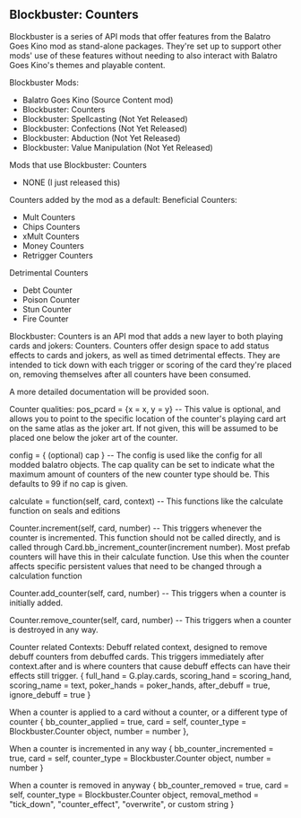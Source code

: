 ## Blockbuster: Counters

Blockbuster is a series of API mods that offer features from the Balatro Goes Kino mod as stand-alone packages. They're set up to support other mods' use of these features without needing to also interact with Balatro Goes Kino's themes and playable content. 

Blockbuster Mods:
- Balatro Goes Kino (Source Content mod)
- Blockbuster: Counters 
- Blockbuster: Spellcasting (Not Yet Released)
- Blockbuster: Confections (Not Yet Released)
- Blockbuster: Abduction (Not Yet Released)
- Blockbuster: Value Manipulation (Not Yet Released)

Mods that use Blockbuster: Counters
- NONE (I just released this)

Counters added by the mod as a default:
Beneficial Counters:
- Mult Counters
- Chips Counters
- xMult Counters
- Money Counters
- Retrigger Counters

Detrimental Counters
- Debt Counter
- Poison Counter
- Stun Counter
- Fire Counter

Blockbuster: Counters is an API mod that adds a new layer to both playing cards and jokers: Counters. Counters offer design space to add status effects to cards and jokers, as well as timed detrimental effects. They are intended to tick down with each trigger or scoring of the card they're placed on, removing themselves after all counters have been consumed. 

A more detailed documentation will be provided soon.

Counter qualities:
pos_pcard = {x = x, y = y} 
-- This value is optional, and allows you to point to the specific location of the counter's playing card art on the same atlas as the joker art. If not given, this will be assumed to be placed one below the joker art of the counter.

config = {
    (optional) cap
}
-- The config is used like the config for all modded balatro objects. The cap quality can be set to indicate what the maximum amount of counters of the new counter type should be. This defaults to 99 if no cap is given. 

calculate = function(self, card, context)
-- This functions like the calculate function on seals and editions

Counter.increment(self, card, number)
-- This triggers whenever the counter is incremented. This function should not be called directly, and is called through Card.bb_increment_counter(increment number). Most prefab counters will have this in their calculate function. Use this when the counter affects specific persistent values that need to be changed through a calculation function

Counter.add_counter(self, card, number)
-- This triggers when a counter is initially added. 

Counter.remove_counter(self, card, number)
-- This triggers when a counter is destroyed in any way.

Counter related Contexts:
Debuff related context, designed to remove debuff counters from debuffed cards. This triggers immediately after context.after and is where counters that cause debuff effects can have their effects still trigger.
{
    full_hand = G.play.cards, 
    scoring_hand = scoring_hand, 
    scoring_name = text, 
    poker_hands = poker_hands, 
    after_debuff = true, 
    ignore_debuff = true
}

When a counter is applied to a card without a counter, or a different type of counter
{
    bb_counter_applied = true,
    card = self,
    counter_type = Blockbuster.Counter object,
    number = number
},

When a counter is incremented in any way
{
    bb_counter_incremented = true,
    card = self,
    counter_type = Blockbuster.Counter object,
    number = number
}

When a counter is removed in anyway
{
    bb_counter_removed = true,
    card = self,
    counter_type = Blockbuster.Counter object,
    removal_method = "tick_down", "counter_effect", "overwrite", or custom string
}
